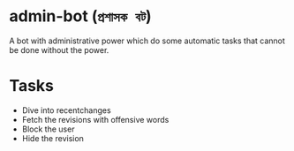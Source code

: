 # admin-bot (<code>প্রশাসক বট</code>)
A bot with administrative power which do some automatic tasks that cannot be done without the power.
# Tasks
- Dive into recentchanges
 - Fetch the revisions with offensive words
  - Block the user
  - Hide the revision
